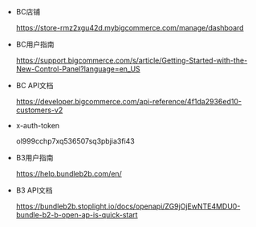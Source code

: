 * BC店铺


  https://store-rmz2xgu42d.mybigcommerce.com/manage/dashboard

* BC用户指南


  https://support.bigcommerce.com/s/article/Getting-Started-with-the-New-Control-Panel?language=en_US

* BC API文档


  https://developer.bigcommerce.com/api-reference/4f1da2936ed10-customers-v2
  
 * x-auth-token
 
   ol999cchp7xq536507sq3pbjia3fi43
   

* B3用户指南


  https://help.bundleb2b.com/en/

* B3 API文档


  https://bundleb2b.stoplight.io/docs/openapi/ZG9jOjEwNTE4MDU0-bundle-b2-b-open-ap-is-quick-start
